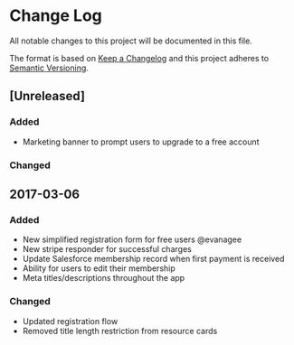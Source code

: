 # Change Log
All notable changes to this project will be documented in this file.

The format is based on [Keep a Changelog](http://keepachangelog.com/)
and this project adheres to [Semantic Versioning](http://semver.org/).

## [Unreleased]
### Added
- Marketing banner to prompt users to upgrade to a free account

### Changed

## 2017-03-06
### Added
- New simplified registration form for free users @evanagee
- New stripe responder for successful charges
- Update Salesforce membership record when first payment is received
- Ability for users to edit their membership
- Meta titles/descriptions throughout the app

### Changed
- Updated registration flow
- Removed title length restriction from resource cards
